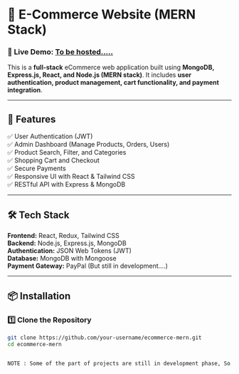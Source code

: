 # 🛒 E-Commerce Website (MERN Stack)

### 🚀 Live Demo: [To be hosted.....](#)  

This is a **full-stack** eCommerce web application built using **MongoDB, Express.js, React, and Node.js (MERN stack)**. It includes **user authentication, product management, cart functionality, and payment integration**.

---

## 📌 Features  

✅ User Authentication (JWT)  
✅ Admin Dashboard (Manage Products, Orders, Users)  
✅ Product Search, Filter, and Categories  
✅ Shopping Cart and Checkout  
✅ Secure Payments  
✅ Responsive UI with React & Tailwind CSS  
✅ RESTful API with Express & MongoDB  

---

## 🛠️ Tech Stack  

**Frontend:** React, Redux, Tailwind CSS  
**Backend:** Node.js, Express.js, MongoDB  
**Authentication:** JSON Web Tokens (JWT)  
**Database:** MongoDB with Mongoose  
**Payment Gateway:** PayPal (But still in development....)  

---

## 📦 Installation  

### 1️⃣ Clone the Repository  

```sh
git clone https://github.com/your-username/ecommerce-mern.git
cd ecommerce-mern


NOTE : Some of the part of projects are still in development phase, So remember some tech might look useless, but it's not
